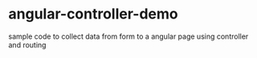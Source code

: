# angular-controller-demo
sample code to collect data from form to a angular page using controller and routing
